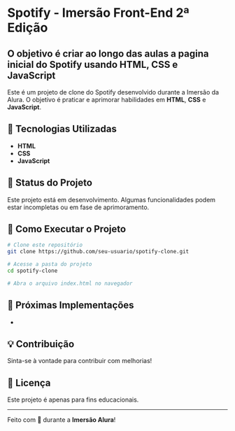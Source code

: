 # Spotify - Imersão Front-End 2ª Edição

## O objetivo é criar ao longo das aulas a pagina inicial do Spotify usando HTML, CSS e JavaScript

Este é um projeto de clone do Spotify desenvolvido durante a Imersão da Alura. O objetivo é praticar e aprimorar habilidades em **HTML**, **CSS** e **JavaScript**.

## 🚀 Tecnologias Utilizadas

- **HTML**
- **CSS**
- **JavaScript**

## 📌 Status do Projeto

Este projeto está em desenvolvimento. Algumas funcionalidades podem estar incompletas ou em fase de aprimoramento.

## 📂 Como Executar o Projeto

```sh
# Clone este repositório
git clone https://github.com/seu-usuario/spotify-clone.git

# Acesse a pasta do projeto
cd spotify-clone

# Abra o arquivo index.html no navegador
```

## 📅 Próximas Implementações

-

## 💡 Contribuição

Sinta-se à vontade para contribuir com melhorias!

## 📜 Licença

Este projeto é apenas para fins educacionais.

---

Feito com 💚 durante a **Imersão Alura**!
